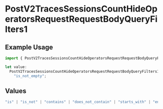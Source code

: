 # PostV2TracesSessionsCountHideOperatorsRequestRequestBodyQueryFilters1

## Example Usage

```typescript
import { PostV2TracesSessionsCountHideOperatorsRequestRequestBodyQueryFilters1 } from "@orq-ai/node/models/operations";

let value:
  PostV2TracesSessionsCountHideOperatorsRequestRequestBodyQueryFilters1 =
    "is_not_empty";
```

## Values

```typescript
"is" | "is_not" | "contains" | "does_not_contain" | "starts_with" | "ends_with" | "is_empty" | "is_not_empty"
```